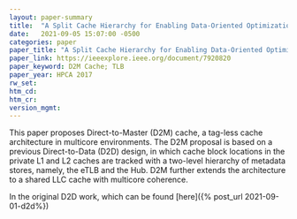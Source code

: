 ```yaml
---
layout: paper-summary
title:  "A Split Cache Hierarchy for Enabling Data-Oriented Optimizations"
date:   2021-09-05 15:07:00 -0500
categories: paper
paper_title: "A Split Cache Hierarchy for Enabling Data-Oriented Optimizations"
paper_link: https://ieeexplore.ieee.org/document/7920820
paper_keyword: D2M Cache; TLB
paper_year: HPCA 2017
rw_set:
htm_cd:
htm_cr:
version_mgmt:
---
```


This paper proposes Direct-to-Master (D2M) cache, a tag-less cache architecture in multicore environments.
The D2M proposal is based on a previous Direct-to-Data (D2D) design, in which cache block locations in the private
L1 and L2 caches are tracked with a two-level hierarchy of metadata stores, namely, the eTLB and the Hub.
D2M further extends the architecture to a shared LLC cache with multicore coherence.

In the original D2D work, which can be found [here]({% post_url 2021-09-01-d2d%})
